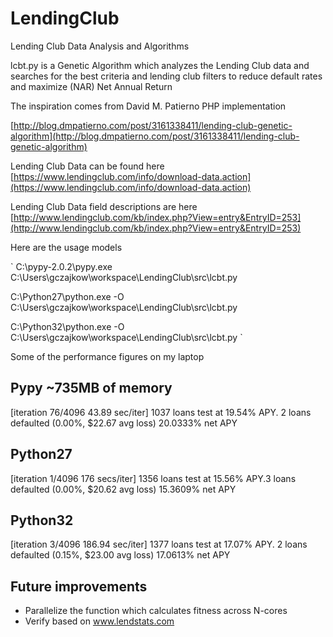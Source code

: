 LendingClub
===========

Lending Club Data Analysis and Algorithms

lcbt.py is a Genetic Algorithm which analyzes the Lending Club data and searches for the best criteria and lending club filters to reduce default rates and maximize (NAR) Net Annual Return

The inspiration comes from David M. Patierno PHP implementation

[http://blog.dmpatierno.com/post/3161338411/lending-club-genetic-algorithm](http://blog.dmpatierno.com/post/3161338411/lending-club-genetic-algorithm)

Lending Club Data can be found here [https://www.lendingclub.com/info/download-data.action](https://www.lendingclub.com/info/download-data.action)

Lending Club Data field descriptions are here [http://www.lendingclub.com/kb/index.php?View=entry&EntryID=253](http://www.lendingclub.com/kb/index.php?View=entry&EntryID=253)

Here are the usage models

`
C:\pypy-2.0.2\pypy.exe C:\Users\gczajkow\workspace\LendingClub\src\lcbt.py

C:\Python27\python.exe -O C:\Users\gczajkow\workspace\LendingClub\src\lcbt.py

C:\Python32\python.exe -O C:\Users\gczajkow\workspace\LendingClub\src\lcbt.py
`

Some of the performance figures on my laptop

## Pypy ~735MB of memory ##
[iteration 76/4096 43.89 sec/iter] 1037 loans test at 19.54% APY. 2 loans defaulted (0.00%, $22.67 avg loss) 20.0333% net APY

## Python27 ##
[iteration 1/4096 176 secs/iter] 1356 loans test at 15.56% APY.3 loans defaulted (0.00%, $20.62 avg loss) 15.3609% net APY

## Python32 ##
[iteration 3/4096 186.94 sec/iter] 1377 loans test at 17.07% APY. 2 loans defaulted (0.15%, $23.00 avg loss) 17.0613% net APY

## Future improvements  ##
- Parallelize the function which calculates fitness across N-cores
- Verify based on www.lendstats.com
